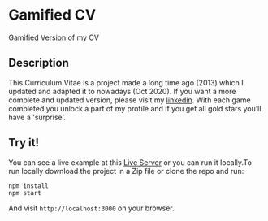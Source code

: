 # Gamified CV

Gamified Version of my CV

## Description

This Curriculum Vitae is a project made a long time ago (2013) which I updated and adapted it to nowadays (Oct 2020). If you want a more complete and updated version, please visit my [linkedin](https://www.linkedin.com/in/joan-fluvia/). With each game completed you unlock a part of my profile and if you get all gold stars you’ll have a 'surprise'.

## Try it!

You can see a live example at this [Live Server](https://gamified-cv.onrender.com/) or you can run it locally.To run locally download the project in a Zip file or clone the repo and run:

```
npm install
npm start
```

And visit `http://localhost:3000` on your browser.
